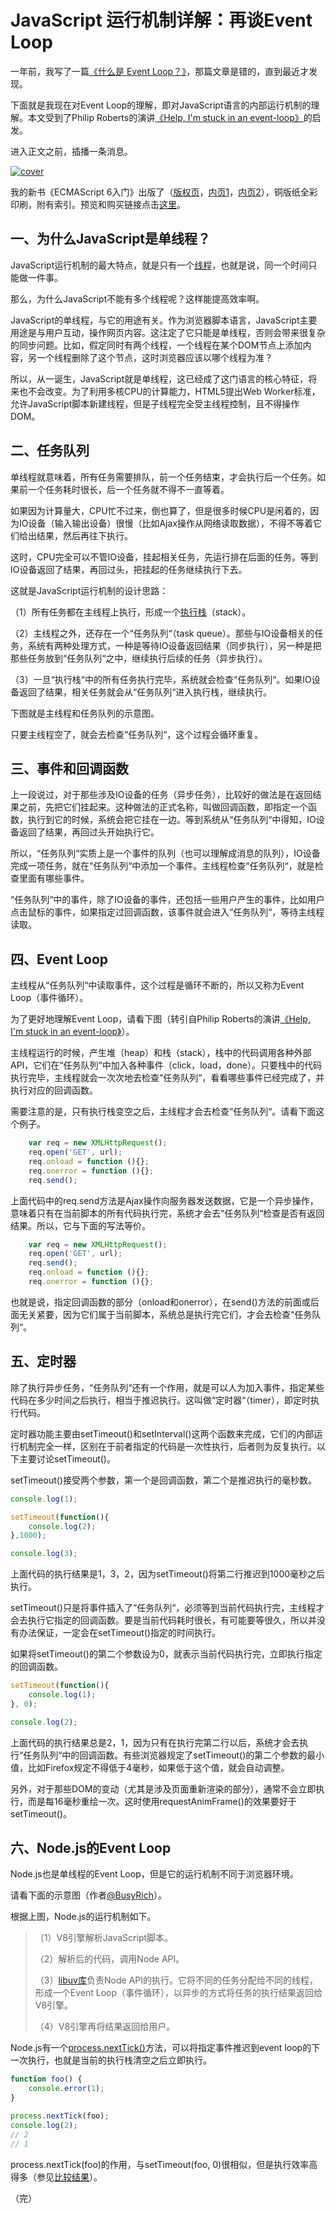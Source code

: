 # JavaScript 运行机制详解：再谈Event Loop

一年前，我写了一篇[《什么是 Event Loop？》](http://www.ruanyifeng.com/blog/2013/10/event_loop.html)，那篇文章是错的，直到最近才发现。

下面就是我现在对Event Loop的理解，即对JavaScript语言的内部运行机制的理解。本文受到了Philip Roberts的演讲[《Help, I'm stuck in an event-loop》](http://vimeo.com/96425312)的启发。

进入正文之前，插播一条消息。

[![cover](http://es6.ruanyifeng.com/images/cover_thumbnail.jpg)](http://es6.ruanyifeng.com/images/cover.jpg)

我的新书《ECMAScript 6入门》出版了（[版权页](http://es6.ruanyifeng.com/images/copyright.png)，[内页1](http://es6.ruanyifeng.com/images/page1.png)，[内页2](http://es6.ruanyifeng.com/images/page2.png)），铜版纸全彩印刷，附有索引。预览和购买链接点击[这里](http://es6.ruanyifeng.com/)。

## 一、为什么JavaScript是单线程？

JavaScript运行机制的最大特点，就是只有一个[线程](http://www.ruanyifeng.com/blog/2013/04/processes_and_threads.html)，也就是说，同一个时间只能做一件事。

那么，为什么JavaScript不能有多个线程呢？这样能提高效率啊。

JavaScript的单线程，与它的用途有关。作为浏览器脚本语言，JavaScript主要用途是与用户互动，操作网页内容。这注定了它只能是单线程，否则会带来很复杂的同步问题。比如，假定同时有两个线程，一个线程在某个DOM节点上添加内容，另一个线程删除了这个节点，这时浏览器应该以哪个线程为准？

所以，从一诞生，JavaScript就是单线程，这已经成了这门语言的核心特征，将来也不会改变。为了利用多核CPU的计算能力，HTML5提出Web Worker标准，允许JavaScript脚本新建线程，但是子线程完全受主线程控制，且不得操作DOM。

## 二、任务队列

单线程就意味着，所有任务需要排队，前一个任务结束，才会执行后一个任务。如果前一个任务耗时很长，后一个任务就不得不一直等着。

如果因为计算量大，CPU忙不过来，倒也算了，但是很多时候CPU是闲着的，因为IO设备（输入输出设备）很慢（比如Ajax操作从网络读取数据），不得不等着它们给出结果，然后再往下执行。

这时，CPU完全可以不管IO设备，挂起相关任务，先运行排在后面的任务。等到IO设备返回了结果，再回过头，把挂起的任务继续执行下去。

这就是JavaScript运行机制的设计思路：

（1）所有任务都在主线程上执行，形成一个[执行栈](http://www.ruanyifeng.com/blog/2013/11/stack.html)（stack）。

（2）主线程之外，还存在一个“任务队列“（task queue）。那些与IO设备相关的任务，系统有两种处理方式，一种是等待IO设备返回结果（同步执行），另一种是把那些任务放到“任务队列“之中，继续执行后续的任务（异步执行）。

（3）一旦“执行栈“中的所有任务执行完毕，系统就会检查“任务队列“。如果IO设备返回了结果，相关任务就会从“任务队列“进入执行栈，继续执行。

下图就是主线程和任务队列的示意图。

只要主线程空了，就会去检查“任务队列“，这个过程会循环重复。

## 三、事件和回调函数

上一段说过，对于那些涉及IO设备的任务（异步任务），比较好的做法是在返回结果之前，先把它们挂起来。这种做法的正式名称，叫做回调函数，即指定一个函数，执行到它的时候，系统会把它挂在一边。等到系统从“任务队列“中得知，IO设备返回了结果，再回过头开始执行它。

所以，“任务队列“实质上是一个事件的队列（也可以理解成消息的队列），IO设备完成一项任务，就在“任务队列“中添加一个事件。主线程检查“任务队列“，就是检查里面有哪些事件。

“任务队列“中的事件，除了IO设备的事件，还包括一些用户产生的事件，比如用户点击鼠标的事件，如果指定过回调函数，该事件就会进入“任务队列“，等待主线程读取。

## 四、Event Loop

主线程从“任务队列“中读取事件，这个过程是循环不断的，所以又称为Event Loop（事件循环）。

为了更好地理解Event Loop，请看下图（转引自Philip Roberts的演讲[《Help, I'm stuck in an event-loop》](http://vimeo.com/96425312)）。

 主线程运行的时候，产生堆（heap）和栈（stack），栈中的代码调用各种外部API，它们在“任务队列“中加入各种事件（click，load，done）。只要栈中的代码执行完毕，主线程就会一次次地去检查“任务队列“，看看哪些事件已经完成了，并执行对应的回调函数。

需要注意的是，只有执行栈变空之后，主线程才会去检查“任务队列“。请看下面这个例子。

```javascript
    var req = new XMLHttpRequest();
    req.open('GET', url);    
    req.onload = function (){};    
    req.onerror = function (){};    
    req.send();
```

上面代码中的req.send方法是Ajax操作向服务器发送数据，它是一个异步操作，意味着只有在当前脚本的所有代码执行完，系统才会去“任务队列“检查是否有返回结果。所以，它与下面的写法等价。

```javascript
    var req = new XMLHttpRequest();
    req.open('GET', url);    
    req.send();
    req.onload = function (){};    
    req.onerror = function (){};   
```

也就是说，指定回调函数的部分（onload和onerror），在send()方法的前面或后面无关紧要，因为它们属于当前脚本，系统总是执行完它们，才会去检查“任务队列“。

## 五、定时器

除了执行异步任务，“任务队列“还有一个作用，就是可以人为加入事件，指定某些代码在多少时间之后执行，相当于推迟执行。这叫做“定时器“（timer），即定时执行代码。

定时器功能主要由setTimeout()和setInterval()这两个函数来完成，它们的内部运行机制完全一样，区别在于前者指定的代码是一次性执行，后者则为反复执行。以下主要讨论setTimeout()。

setTimeout()接受两个参数，第一个是回调函数，第二个是推迟执行的毫秒数。

```javascript
console.log(1);

setTimeout(function(){
	console.log(2);
},1000);

console.log(3);
```

上面代码的执行结果是1，3，2，因为setTimeout()将第二行推迟到1000毫秒之后执行。

setTimeout()只是将事件插入了“任务队列“，必须等到当前代码执行完，主线程才会去执行它指定的回调函数。要是当前代码耗时很长，有可能要等很久，所以并没有办法保证，一定会在setTimeout()指定的时间执行。

如果将setTimeout()的第二个参数设为0，就表示当前代码执行完，立即执行指定的回调函数。

```javascript
setTimeout(function(){
	console.log(1);
}, 0);

console.log(2);
```

上面代码的执行结果总是2，1，因为只有在执行完第二行以后，系统才会去执行“任务队列“中的回调函数。有些浏览器规定了setTimeout()的第二个参数的最小值，比如Firefox规定不得低于4毫秒，如果低于这个值，就会自动调整。

另外，对于那些DOM的变动（尤其是涉及页面重新渲染的部分），通常不会立即执行，而是每16毫秒重绘一次。这时使用requestAnimFrame()的效果要好于setTimeout()。

## 六、Node.js的Event Loop

Node.js也是单线程的Event Loop，但是它的运行机制不同于浏览器环境。

请看下面的示意图（作者[@BusyRich](https://twitter.com/BusyRich/status/494959181871316992)）。


根据上图，Node.js的运行机制如下。

> （1）V8引擎解析JavaScript脚本。
> 
> （2）解析后的代码，调用Node API。
> 
> （3）[libuv库](https://github.com/joyent/libuv)负责Node
> API的执行。它将不同的任务分配给不同的线程，形成一个Event Loop（事件循环），以异步的方式将任务的执行结果返回给V8引擎。
> 
> （4）V8引擎再将结果返回给用户。

Node.js有一个[process.nextTick()](http://howtonode.org/understanding-process-next-tick)方法，可以将指定事件推迟到event loop的下一次执行，也就是当前的执行栈清空之后立即执行。

```javascript
function foo() {
    console.error(1);
}

process.nextTick(foo);
console.log(2);
// 2
// 1
```

process.nextTick(foo)的作用，与setTimeout(foo, 0)很相似，但是执行效率高得多（参见[比较结果](https://gist.github.com/mmalecki/1257394)）。

（完）

